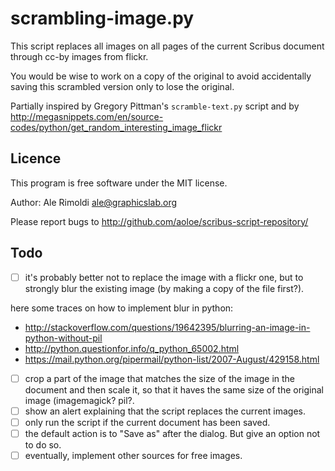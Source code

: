 # scrambling-image.py
This script replaces all images on all pages of the current Scribus document through cc-by images from flickr.

You would be wise to work on a copy of the original to avoid accidentally saving this scrambled version only to lose the original.

Partially inspired by Gregory Pittman's `scramble-text.py` script and by <http://megasnippets.com/en/source-codes/python/get_random_interesting_image_flickr>

## Licence

This program is free software under the MIT license.

Author: Ale Rimoldi <ale@graphicslab.org>

Please report bugs to http://github.com/aoloe/scribus-script-repository/

## Todo

- [ ] it's probably better not to replace the image with a flickr one, but to strongly blur the existing image (by making a copy of the file first?).

here some traces on how to implement blur in python:
  - <http://stackoverflow.com/questions/19642395/blurring-an-image-in-python-without-pil>
  - <http://python.questionfor.info/q_python_65002.html>
  - <https://mail.python.org/pipermail/python-list/2007-August/429158.html>


- [ ] crop a part of the image that matches the size of the image in the document and then scale it, so that it haves the same size of the original image (imagemagick? pil?.
- [ ] show an alert explaining that the script replaces the current images.
- [ ] only run the script if the current document has been saved.
- [ ] the default action is to "Save as" after the dialog. But give an option not to do so.
- [ ] eventually, implement other sources for free images.
